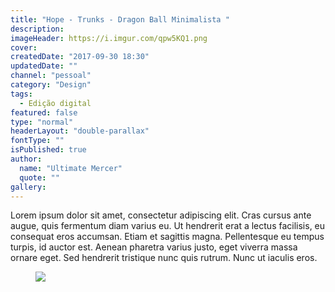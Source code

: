```yaml
---
title: "Hope - Trunks - Dragon Ball Minimalista "
description:
imageHeader: https://i.imgur.com/qpw5KQ1.png
cover:
createdDate: "2017-09-30 18:30"
updatedDate: ""
channel: "pessoal"
category: "Design"
tags:
  - Edição digital
featured: false
type: "normal"
headerLayout: "double-parallax"
fontType: ""
isPublished: true
author:
  name: "Ultimate Mercer"
  quote: ""
gallery:
---
```


Lorem ipsum dolor sit amet, consectetur adipiscing elit. Cras cursus ante augue, quis fermentum diam varius eu. Ut hendrerit erat a lectus facilisis, eu consequat eros accumsan. Etiam et sagittis magna. Pellentesque eu tempus turpis, id auctor est. Aenean pharetra varius justo, eget viverra massa ornare eget. Sed hendrerit tristique nunc quis rutrum. Nunc ut iaculis eros.

<figure>
<img src="https://i.imgur.com/qpw5KQ1.png" class="img-fluid mx-auto d-block">
</figure>
